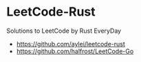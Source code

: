 # LeetCode-Rust
Solutions to LeetCode by Rust EveryDay

- https://github.com/aylei/leetcode-rust
- https://github.com/halfrost/LeetCode-Go